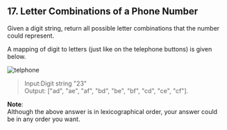 ## 17. Letter Combinations of a Phone Number

Given a digit string, return all possible letter combinations that the number could represent.

A mapping of digit to letters (just like on the telephone buttons) is given below.

![telphone](http://upload.wikimedia.org/wikipedia/commons/thumb/7/73/Telephone-keypad2.svg/200px-Telephone-keypad2.svg.png)

> Input:Digit string "23"  
> Output: ["ad", "ae", "af", "bd", "be", "bf", "cd", "ce", "cf"].

**Note**:  
Although the above answer is in lexicographical order, your answer could be in any order you want.
